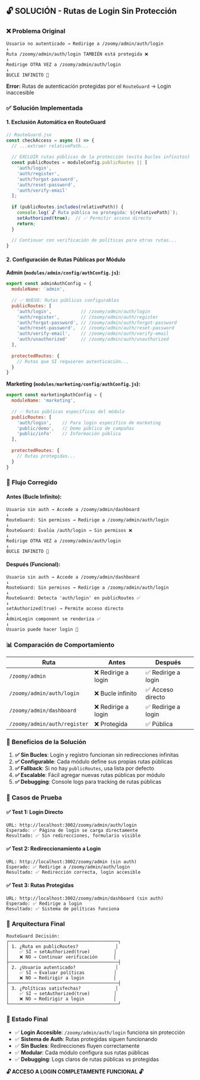 ## 🔓 SOLUCIÓN - Rutas de Login Sin Protección

### ❌ **Problema Original**

```
Usuario no autenticado → Redirige a /zoomy/admin/auth/login
↓
Ruta /zoomy/admin/auth/login TAMBIÉN está protegida ❌
↓
Redirige OTRA VEZ a /zoomy/admin/auth/login
↓
BUCLE INFINITO 🔄
```

**Error:** Rutas de autenticación protegidas por el `RouteGuard` → Login inaccesible

### ✅ **Solución Implementada**

#### 1. **Exclusión Automática en RouteGuard**

```javascript
// RouteGuard.jsx
const checkAccess = async () => {
  // ...extraer relativePath...
  
  // EXCLUIR rutas públicas de la protección (evita bucles infinitos)
  const publicRoutes = moduleConfig.publicRoutes || [
    'auth/login',
    'auth/register', 
    'auth/forgot-password',
    'auth/reset-password',
    'auth/verify-email'
  ];
  
  if (publicRoutes.includes(relativePath)) {
    console.log(`🔓 Ruta pública no protegida: ${relativePath}`);
    setAuthorized(true);  // ✅ Permitir acceso directo
    return;
  }
  
  // Continuar con verificación de políticas para otras rutas...
}
```

#### 2. **Configuración de Rutas Públicas por Módulo**

**Admin (`modules/admin/config/authConfig.js`):**
```javascript
export const adminAuthConfig = {
  moduleName: 'admin',
  
  // ✅ NUEVO: Rutas públicas configurables
  publicRoutes: [
    'auth/login',           // /zoomy/admin/auth/login
    'auth/register',        // /zoomy/admin/auth/register  
    'auth/forgot-password', // /zoomy/admin/auth/forgot-password
    'auth/reset-password',  // /zoomy/admin/auth/reset-password
    'auth/verify-email',    // /zoomy/admin/auth/verify-email
    'auth/unauthorized'     // /zoomy/admin/auth/unauthorized
  ],
  
  protectedRoutes: {
    // Rutas que SÍ requieren autenticación...
  }
}
```

**Marketing (`modules/marketing/config/authConfig.js`):**
```javascript
export const marketingAuthConfig = {
  moduleName: 'marketing',
  
  // ✅ Rutas públicas específicas del módulo
  publicRoutes: [
    'auth/login',    // Para login específico de marketing
    'public/demo',   // Demo público de campañas
    'public/info'    // Información pública
  ],
  
  protectedRoutes: {
    // Rutas protegidas...
  }
}
```

### 🔄 **Flujo Corregido**

#### Antes (Bucle Infinito):
```
Usuario sin auth → Accede a /zoomy/admin/dashboard
↓
RouteGuard: Sin permisos → Redirige a /zoomy/admin/auth/login
↓
RouteGuard: Evalúa /auth/login → Sin permisos ❌
↓ 
Redirige OTRA VEZ a /zoomy/admin/auth/login
↓
BUCLE INFINITO 🔄
```

#### Después (Funcional):
```
Usuario sin auth → Accede a /zoomy/admin/dashboard
↓
RouteGuard: Sin permisos → Redirige a /zoomy/admin/auth/login
↓
RouteGuard: Detecta 'auth/login' en publicRoutes ✅
↓
setAuthorized(true) → Permite acceso directo
↓
AdminLogin component se renderiza ✅
↓
Usuario puede hacer login 🎉
```

### 📊 **Comparación de Comportamiento**

| Ruta | Antes | Después |
|------|-------|---------|
| `/zoomy/admin` | ❌ Redirige a login | ✅ Redirige a login |
| `/zoomy/admin/auth/login` | ❌ Bucle infinito | ✅ Acceso directo |
| `/zoomy/admin/dashboard` | ❌ Redirige a login | ✅ Redirige a login |
| `/zoomy/admin/auth/register` | ❌ Protegida | ✅ Pública |

### 🎯 **Beneficios de la Solución**

1. **✅ Sin Bucles**: Login y registro funcionan sin redirecciones infinitas
2. **✅ Configurable**: Cada módulo define sus propias rutas públicas  
3. **✅ Fallback**: Si no hay `publicRoutes`, usa lista por defecto
4. **✅ Escalable**: Fácil agregar nuevas rutas públicas por módulo
5. **✅ Debugging**: Console logs para tracking de rutas públicas

### 🧪 **Casos de Prueba**

#### ✅ Test 1: Login Directo
```
URL: http://localhost:3002/zoomy/admin/auth/login
Esperado: ✅ Página de login se carga directamente
Resultado: ✅ Sin redirecciones, formulario visible
```

#### ✅ Test 2: Redireccionamiento a Login  
```
URL: http://localhost:3002/zoomy/admin (sin auth)
Esperado: ✅ Redirige a /zoomy/admin/auth/login
Resultado: ✅ Redirección correcta, login accesible
```

#### ✅ Test 3: Rutas Protegidas
```
URL: http://localhost:3002/zoomy/admin/dashboard (sin auth)
Esperado: ✅ Redirige a login
Resultado: ✅ Sistema de políticas funciona
```

### 🔮 **Arquitectura Final**

```
RouteGuard Decisión:
┌─────────────────────────────────────────┐
│ 1. ¿Ruta en publicRoutes?              │
│    ✅ SÍ → setAuthorized(true)         │
│    ❌ NO → Continuar verificación      │
├─────────────────────────────────────────┤
│ 2. ¿Usuario autenticado?               │  
│    ✅ SÍ → Evaluar políticas           │
│    ❌ NO → Redirigir a login           │
├─────────────────────────────────────────┤
│ 3. ¿Políticas satisfechas?             │
│    ✅ SÍ → setAuthorized(true)         │
│    ❌ NO → Redirigir a login           │
└─────────────────────────────────────────┘
```

### 🎉 **Estado Final**

- ✅ **Login Accesible**: `/zoomy/admin/auth/login` funciona sin protección
- ✅ **Sistema de Auth**: Rutas protegidas siguen funcionando
- ✅ **Sin Bucles**: Redirecciones fluyen correctamente  
- ✅ **Modular**: Cada módulo configura sus rutas públicas
- ✅ **Debugging**: Logs claros de rutas públicas vs protegidas

**🔓 ACCESO A LOGIN COMPLETAMENTE FUNCIONAL 🔓**
